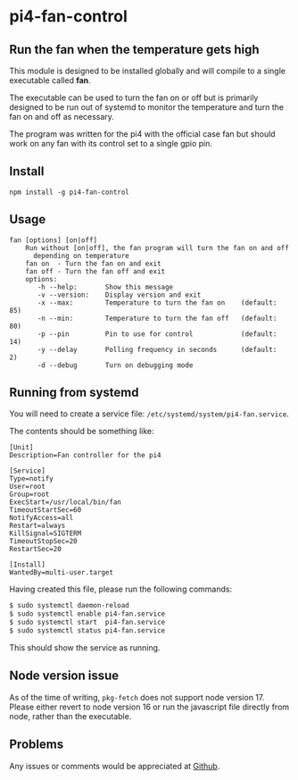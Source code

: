 # pi4-fan-control

[issues]: https://github.com/CliffS/pi4-fan-control/issues

## Run the fan when the temperature gets high

This module is designed to be installed globally and will compile
to a single executable called **fan**.

The executable can be used to turn the fan on or off but is
primarily designed to be run out of systemd to monitor the
temperature and turn the fan on and off as necessary.

The program was written for the pi4 with the official case fan
but should work on any fan with its control set to a single gpio
pin.

## Install

    npm install -g pi4-fan-control

## Usage

    fan [options] [on|off]
        Run without [on|off], the fan program will turn the fan on and off
          depending on temperature
        fan on  - Turn the fan on and exit
        fan off - Turn the fan off and exit
        options:
           -h --help:       Show this message
           -v --version:    Display version and exit
           -x --max:        Temperature to turn the fan on    (default: 85)
           -n --min:        Temperature to turn the fan off   (default: 80)
           -p --pin         Pin to use for control            (default: 14)
           -y --delay       Polling frequency in seconds      (default:  2)
           -d --debug       Turn on debugging mode

## Running from systemd

You will need to create a service file: `/etc/systemd/system/pi4-fan.service`.

The contents should be something like:

    [Unit]
    Description=Fan controller for the pi4

    [Service]
    Type=notify
    User=root
    Group=root
    ExecStart=/usr/local/bin/fan
    TimeoutStartSec=60
    NotifyAccess=all
    Restart=always
    KillSignal=SIGTERM
    TimeoutStopSec=20
    RestartSec=20

    [Install]
    WantedBy=multi-user.target

Having created this file, please run the following commands:

```bash
$ sudo systemctl daemon-reload
$ sudo systemctl enable pi4-fan.service
$ sudo systemctl start  pi4-fan.service
$ sudo systemctl status pi4-fan.service
```

This should show the service as running.

## Node version issue

As of the time of writing, `pkg-fetch` does not support node version 17.
Please either revert to node version 16 or run the javascript file
directly from node, rather than the executable.

## Problems

Any issues or comments would be appreciated at [Github][issues].

